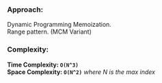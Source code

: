 ### Approach:
Dynamic Programming Memoization.\
Range pattern. (MCM Variant)

### Complexity:
**Time Complexity: `O(N^3)`**\
**Space Complexity: `O(N^2)`** *where N is the max index*
